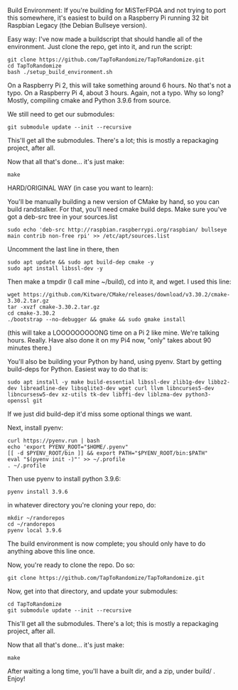 Build Environment: If you're building for MiSTerFPGA and not trying to port this somewhere, it's easiest to build on a Raspberry Pi running 32 bit Raspbian Legacy (the Debian Bullseye version).

Easy way: I've now made a buildscript that should handle all of the environment. Just clone the repo, get into it, and run the script:

```
git clone https://github.com/TapToRandomize/TapToRandomize.git
cd TapToRandomize
bash ./setup_build_environment.sh
```

On a Raspberry Pi 2, this will take something around 6 hours. No that's not a typo. On a Raspberry Pi 4, about 3 hours. Again, not a typo. Why so long? Mostly, compiling cmake and Python 3.9.6 from source.

We still need to get our submodules:

```
git submodule update --init --recursive
```

This'll get all the submodules. There's a lot; this is mostly a repackaging project, after all.

Now that all that's done... it's just make:

```
make
```

HARD/ORIGINAL WAY (in case you want to learn):

You'll be manually building a new version of CMake by hand, so you can build randstalker. For that, you'll need cmake build deps. Make sure you've got a deb-src tree in your sources.list

```
sudo echo 'deb-src http://raspbian.raspberrypi.org/raspbian/ bullseye main contrib non-free rpi' >> /etc/apt/sources.list
```

Uncomment the last line in there, then

```
sudo apt update && sudo apt build-dep cmake -y
sudo apt install libssl-dev -y
```

Then make a tmpdir (I call mine ~/build), cd into it, and wget. I used this line:
```
wget https://github.com/Kitware/CMake/releases/download/v3.30.2/cmake-3.30.2.tar.gz
tar -xvzf cmake-3.30.2.tar.gz
cd cmake-3.30.2
./bootstrap --no-debugger && gmake && sudo gmake install
```
(this will take a LOOOOOOOOONG time on a Pi 2 like mine. We're talking hours. Really. Have also done it on my Pi4 now, "only" takes about 90 minutes there.)

You'll also be building your Python by hand, using pyenv. Start by getting build-deps for Python. Easiest way to do that is:

```
sudo apt install -y make build-essential libssl-dev zlib1g-dev libbz2-dev libreadline-dev libsqlite3-dev wget curl llvm libncurses5-dev libncursesw5-dev xz-utils tk-dev libffi-dev liblzma-dev python3-openssl git
```

If we just did build-dep it'd miss some optional things we want.

Next, install pyenv:

```
curl https://pyenv.run | bash
echo 'export PYENV_ROOT="$HOME/.pyenv"
[[ -d $PYENV_ROOT/bin ]] && export PATH="$PYENV_ROOT/bin:$PATH"
eval "$(pyenv init -)"' >> ~/.profile
. ~/.profile
```

Then use pyenv to install python 3.9.6:

```
pyenv install 3.9.6
```

in whatever directory you're cloning your repo, do:

```
mkdir ~/randorepos
cd ~/randorepos
pyenv local 3.9.6
```

The build environment is now complete; you should only have to do anything above this line once.

Now, you're ready to clone the repo. Do so:

```
git clone https://github.com/TapToRandomize/TapToRandomize.git
```

Now, get into that directory, and update your submodules:

```
cd TapToRandomize
git submodule update --init --recursive
```

This'll get all the submodules. There's a lot; this is mostly a repackaging project, after all.

Now that all that's done... it's just make:

```
make
```

After waiting a long time, you'll have a built dir, and a zip, under build/ . Enjoy!